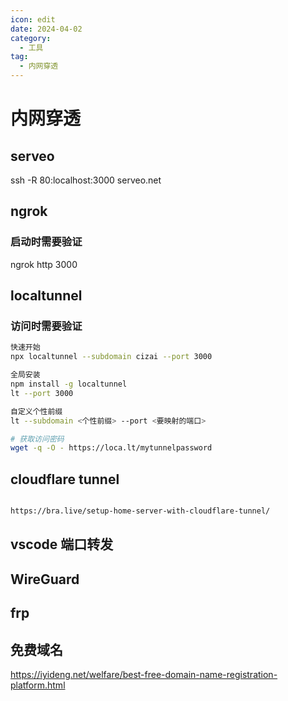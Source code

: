 ```yaml
---
icon: edit
date: 2024-04-02
category:
  - 工具
tag:
  - 内网穿透
---
```

# 内网穿透

## serveo

ssh -R 80:localhost:3000 serveo.net

## ngrok

### 启动时需要验证

ngrok http 3000

## localtunnel

### 访问时需要验证


```bash
快速开始
npx localtunnel --subdomain cizai --port 3000

全局安装
npm install -g localtunnel
lt --port 3000

自定义个性前缀
lt --subdomain <个性前缀> --port <要映射的端口>

# 获取访问密码
wget -q -O - https://loca.lt/mytunnelpassword

```

## cloudflare tunnel

```bash

https://bra.live/setup-home-server-with-cloudflare-tunnel/

```

## vscode 端口转发


## WireGuard


## frp


## 免费域名

https://iyideng.net/welfare/best-free-domain-name-registration-platform.html